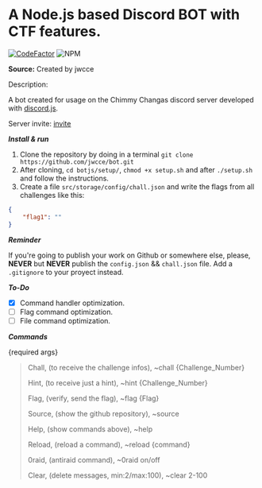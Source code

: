 # A Node.js based Discord BOT with CTF features.

[![CodeFactor](https://www.codefactor.io/repository/github/jwcce/botjs/badge)](https://www.codefactor.io/repository/github/jwcce/botjs)
![NPM](https://img.shields.io/badge/npm-6.14.8-sucess)

**Source:** Created by jwcce

Description:

​A bot created for usage on the Chimmy Changas discord server developed with [discord.js](https://discord.js.org).

​Server invite: [invite](https://discord.gg/VAvPvhE)

***Install & run***

1. Clone the repository by doing in a terminal `git clone https://github.com/jwcce/bot.git`
2. After cloning, `cd botjs/setup/`, `chmod +x setup.sh` and after `./setup.sh` and follow the instructions.
3. Create a file `src/storage/config/chall.json` and write the flags from all challenges like this:
```json
{
	"flag1": ""
}
```

***Reminder*** 

If you're going to publish your work on Github or somewhere else, please, **NEVER** but **NEVER** publish the `config.json` && `chall.json` file. Add a `.gitignore` to your proyect instead.

***To-Do***

* [x] Command handler optimization.
* [ ] Flag command optimization.
* [ ] File command optimization.

***Commands***

{required args}

> Chall, (to receive the challenge infos),
~chall {Challenge_Number}
>
> Hint, (to receive just a hint),
~hint {Challenge_Number}
>
> Flag, (verify, send the flag),
~flag {Flag}
>
> Source, (show the github repository),
~source
>
> Help, (show commands above),
~help
>
> Reload, (reload a command),
~reload {command}
>
> 0raid, (antiraid command),
~0raid on/off
>
> Clear, (delete messages, min:2/max:100),
~clear 2-100
